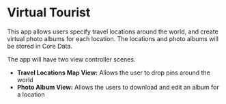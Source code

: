# Virtual Tourist
This app allows users specify travel locations around the world, and create virtual photo albums for each location. The locations and photo albums will be stored in Core Data.

The app will have two view controller scenes.

* **Travel Locations Map View:** Allows the user to drop pins around the world
* **Photo Album View:** Allows the users to download and edit an album for a location

